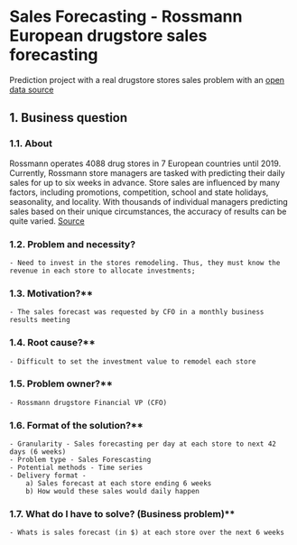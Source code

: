 # **Sales Forecasting  - Rossmann European drugstore sales forecasting**

Prediction project with a real drugstore stores sales problem with an [open data source ](https://www.kaggle.com/competitions/rossmann-store-sales/overview/description)

## 1. **Business question**

### 1.1. About
Rossmann operates 4088 drug stores in 7 European countries until 2019. Currently, Rossmann store managers are tasked with predicting their daily sales for up to six weeks in advance. Store sales are influenced by many factors, including promotions, competition, school and state holidays, seasonality, and locality. With thousands of individual managers predicting sales based on their unique circumstances, the accuracy of results can be quite varied.
[Source](https://www.statista.com/statistics/921492/top-personal-care-retailers-store-numbers/)

### 1.2. Problem and necessity? 
    - Need to invest in the stores remodeling. Thus, they must know the revenue in each store to allocate investments;
### 1.3. Motivation?**
    - The sales forecast was requested by CFO in a monthly business results meeting
### 1.4. Root cause?**
    - Difficult to set the investment value to remodel each store
### 1.5. Problem owner?**
    - Rossmann drugstore Financial VP (CFO)
### 1.6. Format of the solution?**
    - Granularity - Sales forecasting per day at each store to next 42 days (6 weeks)
    - Problem type - Sales Forescasting
    - Potential methods - Time series
    - Delivery format -
        a) Sales forecast at each store ending 6 weeks
        b) How would these sales would daily happen
### 1.7. What do I have to solve? (Business problem)**
    - Whats is sales forecast (in $) at each store over the next 6 weeks
